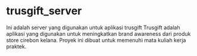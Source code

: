 # trusgift_server
Ini adalah server yang digunakan untuk aplikasi trusgift
Trusgift adalah aplikasi yang digunakan untuk meningkatkan brand awareness dari produk store cirebon kelana. Proyek ini dibuat untuk memenuhi mata kuliah kerja praktek.
